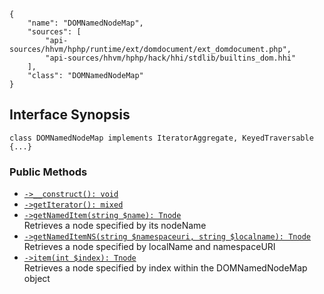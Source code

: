 ``` yamlmeta
{
    "name": "DOMNamedNodeMap",
    "sources": [
        "api-sources/hhvm/hphp/runtime/ext/domdocument/ext_domdocument.php",
        "api-sources/hhvm/hphp/hack/hhi/stdlib/builtins_dom.hhi"
    ],
    "class": "DOMNamedNodeMap"
}
```




## Interface Synopsis




``` Hack
class DOMNamedNodeMap implements IteratorAggregate, KeyedTraversable {...}
```




### Public Methods




+ [` ->__construct(): void `](</hack/reference/class/DOMNamedNodeMap/__construct/>)
+ [` ->getIterator(): mixed `](</hack/reference/class/DOMNamedNodeMap/getIterator/>)
+ [` ->getNamedItem(string $name): Tnode `](</hack/reference/class/DOMNamedNodeMap/getNamedItem/>)\
  Retrieves a node specified by its nodeName
+ [` ->getNamedItemNS(string $namespaceuri, string $localname): Tnode `](</hack/reference/class/DOMNamedNodeMap/getNamedItemNS/>)\
  Retrieves a node specified by localName and namespaceURI
+ [` ->item(int $index): Tnode `](</hack/reference/class/DOMNamedNodeMap/item/>)\
  Retrieves a node specified by index within the DOMNamedNodeMap object
<!-- HHAPIDOC -->
